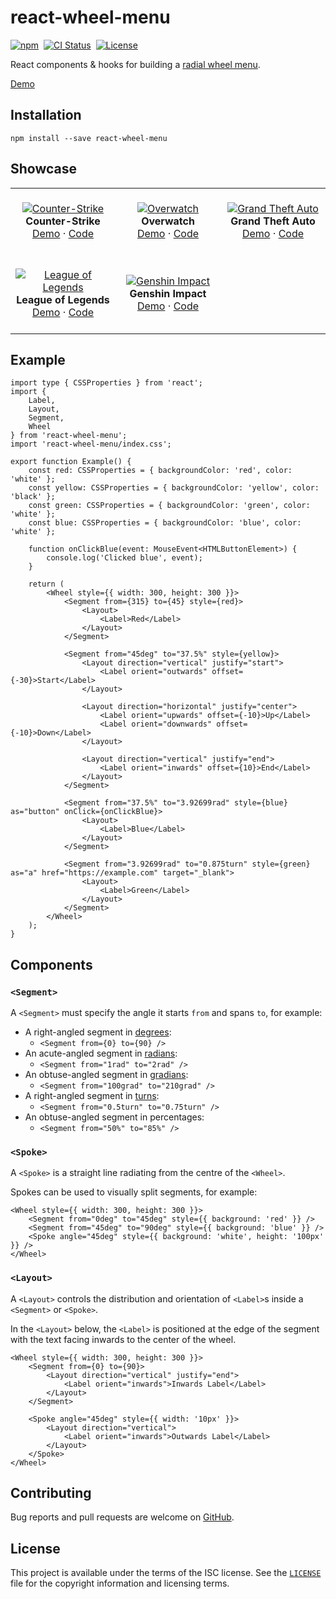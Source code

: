 # react-wheel-menu

<p>
    <a href="https://www.npmjs.com/package/react-wheel-menu" target="_blank" rel="noreferrer"><img alt="npm" src="https://img.shields.io/npm/v/react-wheel-menu.svg" /></a>&nbsp;
    <a href="https://github.com/michaelbull/react-wheel-menu/actions?query=workflow%3Aci" target="_blank" rel="noreferrer"><img alt="CI Status" src="https://github.com/michaelbull/react-wheel-menu/workflows/ci/badge.svg" /></a>&nbsp;
    <a href="https://github.com/michaelbull/react-wheel-menu/blob/master/LICENSE" target="_blank" rel="noreferrer"><img alt="License" src="https://img.shields.io/github/license/michaelbull/react-wheel-menu.svg" /></a>
</p>

React components & hooks for building a [radial wheel menu][wikipedia-pie-menu].

[Demo][storybook]

## Installation

```shell
npm install --save react-wheel-menu
```

## Showcase

<table>
  <tbody>
    <tr>
      <td align="center" width="33%">
        &nbsp;
        <br />
        <a href="https://michaelbull.github.io/react-wheel-menu/?path=/story/examples--counter-strike" target="_blank"><img src="https://github.com/michaelbull/react-wheel-menu/assets/3253134/a0dec421-10dd-43e3-b335-b26a00c6f4c2" alt="Counter-Strike" /></a>
        <br />
        <strong>Counter-Strike</strong>
        <br />
        <a href="https://michaelbull.github.io/react-wheel-menu/?path=/story/examples--counter-strike" target="_blank">Demo</a>
        ·
        <a href="https://github.com/michaelbull/react-wheel-menu/blob/master/src/stories/Examples/CounterStrike/CounterStrike.stories.tsx" target="_blank">Code</a>
        <br />
        &nbsp;
      </td>
      <td align="center" width="33%">
        &nbsp;
        <br />
        <a href="https://michaelbull.github.io/react-wheel-menu/?path=/story/examples--overwatch" target="_blank"><img src="https://github.com/michaelbull/react-wheel-menu/assets/3253134/89f5cd2c-71b8-41b0-a19a-8dc63ec149e0" alt="Overwatch" /></a>
        <br />
        <strong>Overwatch</strong>
        <br />
        <a href="https://michaelbull.github.io/react-wheel-menu/?path=/story/examples--overwatch" target="_blank">Demo</a>
        ·
        <a href="https://github.com/michaelbull/react-wheel-menu/blob/master/src/stories/Examples/Overwatch/Overwatch.stories.tsx" target="_blank">Code</a>
        <br />
        &nbsp;
      </td>
      <td align="center" width="33%">
        &nbsp;
        <br />
        <a href="https://michaelbull.github.io/react-wheel-menu/?path=/story/examples--grand-theft-auto" target="_blank"><img src="https://github.com/michaelbull/react-wheel-menu/assets/3253134/5442c291-0f29-4d63-ae51-9b3982b0635e" alt="Grand Theft Auto" /></a>
        <br />
        <strong>Grand Theft Auto</strong>
        <br />
        <a href="https://michaelbull.github.io/react-wheel-menu/?path=/story/examples--grand-theft-auto" target="_blank">Demo</a>
        ·
        <a href="https://github.com/michaelbull/react-wheel-menu/blob/master/src/stories/Examples/GrandTheftAuto/GrandTheftAuto.stories.tsx" target="_blank">Code</a>
        <br />
        &nbsp;
      </td>
    </tr>
    <tr>
      <td align="center" width="33%">
        &nbsp;
        <br />
        <a href="https://michaelbull.github.io/react-wheel-menu/?path=/story/examples--league-of-legends" target="_blank"><img src="https://github.com/michaelbull/react-wheel-menu/assets/3253134/27812098-f3ff-446e-a794-1d26144d0cf5" alt="League of Legends" /></a>
        <br />
        <strong>League of Legends</strong>
        <br />
        <a href="https://michaelbull.github.io/react-wheel-menu/?path=/story/examples--league-of-legends" target="_blank">Demo</a>
        ·
        <a href="https://github.com/michaelbull/react-wheel-menu/blob/master/src/stories/Examples/LeagueOfLegends/LeagueOfLegends.stories.tsx" target="_blank">Code</a>
        <br />
        &nbsp;
      </td>
      <td align="center" width="33%">
        &nbsp;
        <br />
        <a href="https://michaelbull.github.io/react-wheel-menu/?path=/story/examples--genshin-impact" target="_blank"><img src="https://github.com/michaelbull/react-wheel-menu/assets/3253134/ef6b192c-13a9-45e4-9826-c9ea2d64d94a" alt="Genshin Impact" /></a>
        <br />
        <strong>Genshin Impact</strong>
        <br />
        <a href="https://michaelbull.github.io/react-wheel-menu/?path=/story/examples--genshin-impact" target="_blank">Demo</a>
        ·
        <a href="https://github.com/michaelbull/react-wheel-menu/blob/master/src/stories/Examples/GenshinImpact/GenshinImpact.stories.tsx" target="_blank">Code</a>
        <br />
        &nbsp;
      </td>
    </tr>
  </tbody>
</table>

## Example

```tsx
import type { CSSProperties } from 'react';
import {
    Label,
    Layout,
    Segment,
    Wheel
} from 'react-wheel-menu';
import 'react-wheel-menu/index.css';

export function Example() {
    const red: CSSProperties = { backgroundColor: 'red', color: 'white' };
    const yellow: CSSProperties = { backgroundColor: 'yellow', color: 'black' };
    const green: CSSProperties = { backgroundColor: 'green', color: 'white' };
    const blue: CSSProperties = { backgroundColor: 'blue', color: 'white' };

    function onClickBlue(event: MouseEvent<HTMLButtonElement>) {
        console.log('Clicked blue', event);
    }

    return (
        <Wheel style={{ width: 300, height: 300 }}>
            <Segment from={315} to={45} style={red}>
                <Layout>
                    <Label>Red</Label>
                </Layout>
            </Segment>

            <Segment from="45deg" to="37.5%" style={yellow}>
                <Layout direction="vertical" justify="start">
                    <Label orient="outwards" offset={-30}>Start</Label>
                </Layout>

                <Layout direction="horizontal" justify="center">
                    <Label orient="upwards" offset={-10}>Up</Label>
                    <Label orient="downwards" offset={-10}>Down</Label>
                </Layout>

                <Layout direction="vertical" justify="end">
                    <Label orient="inwards" offset={10}>End</Label>
                </Layout>
            </Segment>

            <Segment from="37.5%" to="3.92699rad" style={blue} as="button" onClick={onClickBlue}>
                <Layout>
                    <Label>Blue</Label>
                </Layout>
            </Segment>

            <Segment from="3.92699rad" to="0.875turn" style={green} as="a" href="https://example.com" target="_blank">
                <Layout>
                    <Label>Green</Label>
                </Layout>
            </Segment>
        </Wheel>
    );
}
```

## Components

### `<Segment>`

A `<Segment>` must specify the angle it starts `from` and spans `to`, for example:

- A right-angled segment in [degrees][degree]:
    - `<Segment from={0} to={90} />`
- An acute-angled segment in [radians][radian]:
    - `<Segment from="1rad" to="2rad" />`
- An obtuse-angled segment in [gradians][gradian]:
    - `<Segment from="100grad" to="210grad" />`
- A right-angled segment in [turns][turn]:
    - `<Segment from="0.5turn" to="0.75turn" />`
- An obtuse-angled segment in percentages:
    - `<Segment from="50%" to="85%" />`

### `<Spoke>`

A `<Spoke>` is a straight line radiating from the centre of the `<Wheel>`.

Spokes can be used to visually split segments, for example:

```tsx
<Wheel style={{ width: 300, height: 300 }}>
    <Segment from="0deg" to="45deg" style={{ background: 'red' }} />
    <Segment from="45deg" to="90deg" style={{ background: 'blue' }} />
    <Spoke angle="45deg" style={{ background: 'white', height: '100px' }} />
</Wheel>
```

### `<Layout>`

A `<Layout>` controls the distribution and orientation of `<Label>`s inside a
`<Segment>` or `<Spoke>`.

In the `<Layout>` below, the `<Label>` is positioned at the edge of the segment
with the text facing inwards to the center of the wheel.

```tsx
<Wheel style={{ width: 300, height: 300 }}>
    <Segment from={0} to={90}>
        <Layout direction="vertical" justify="end">
            <Label orient="inwards">Inwards Label</Label>
        </Layout>
    </Segment>

    <Spoke angle="45deg" style={{ width: '10px' }}>
        <Layout direction="vertical">
            <Label orient="inwards">Outwards Label</Label>
        </Layout>
    </Spoke>
</Wheel>
```

## Contributing

Bug reports and pull requests are welcome on [GitHub][github].

## License

This project is available under the terms of the ISC license. See the
[`LICENSE`](LICENSE) file for the copyright information and licensing terms.

[npm]: https://www.npmjs.com/package/react-wheel-menu
[github]: https://github.com/michaelbull/react-wheel-menu
[storybook]: https://michaelbull.github.io/react-wheel-menu/
[wikipedia-pie-menu]: https://en.wikipedia.org/wiki/Pie_menu
[degree]: https://en.wikipedia.org/wiki/Degree_(angle)
[radian]: https://en.wikipedia.org/wiki/Radian
[gradian]: https://en.wikipedia.org/wiki/Gradian
[turn]: https://en.wikipedia.org/wiki/Turn_(angle)
